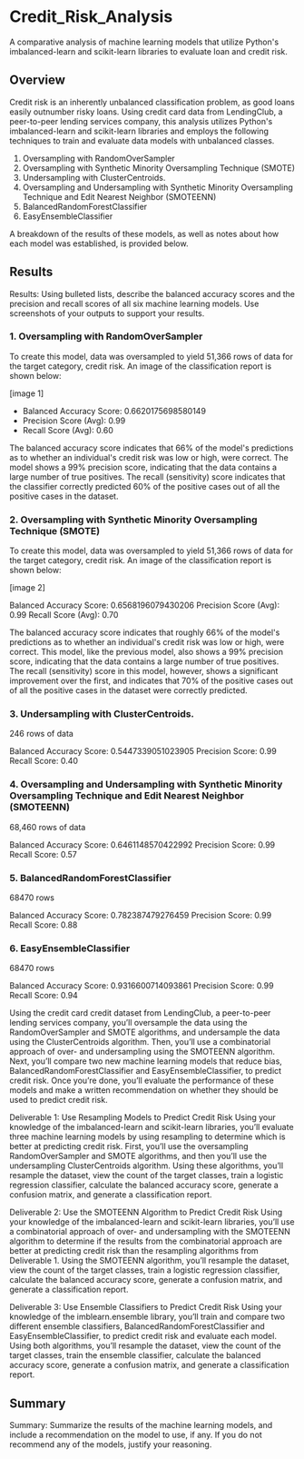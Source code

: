# Credit_Risk_Analysis
A comparative analysis of machine learning models that utilize Python's imbalanced-learn and scikit-learn libraries to evaluate loan and credit risk.

## Overview
Credit risk is an inherently unbalanced classification problem, as good loans easily outnumber risky loans. Using credit card data from LendingClub, a peer-to-peer lending services company, this analysis utilizes Python's imbalanced-learn and scikit-learn libraries and employs the following techniques to train and evaluate data models with unbalanced classes.

1. Oversampling with RandomOverSampler
2. Oversampling with Synthetic Minority Oversampling Technique (SMOTE)
3. Undersampling with ClusterCentroids.
4. Oversampling and Undersampling with Synthetic Minority Oversampling Technique and Edit Nearest Neighbor (SMOTEENN)
5. BalancedRandomForestClassifier 
6. EasyEnsembleClassifier

A breakdown of the results of these models, as well as notes about how each model was established, is provided below.

## Results
Results: Using bulleted lists, describe the balanced accuracy scores and the precision and recall scores of all six machine learning models. Use screenshots of your outputs to support your results.

### 1. Oversampling with RandomOverSampler
To create this model, data was oversampled to yield 51,366 rows of data for the target category, credit risk. An image of the classification report is shown below:

[image 1]

* Balanced Accuracy Score: 0.6620175698580149
* Precision Score (Avg): 0.99
* Recall Score (Avg): 0.60 

The balanced accuracy score indicates that 66% of the model's predictions as to whether an individual's credit risk was low or high, were correct. The model shows a 99% precision score, indicating that the data contains a large number of true positives. The recall (sensitivity) score indicates that the classifier correctly predicted 60% of the positive cases out of all the positive cases in the dataset.

### 2. Oversampling with Synthetic Minority Oversampling Technique (SMOTE)
To create this model, data was oversampled to yield 51,366 rows of data for the target category, credit risk. An image of the classification report is shown below:

[image 2]

Balanced Accuracy Score: 0.6568196079430206
Precision Score (Avg): 0.99
Recall Score (Avg): 0.70

The balanced accuracy score indicates that roughly 66% of the model's predictions as to whether an individual's credit risk was low or high, were correct. This model, like the previous model, also shows a 99% precision score, indicating that the data contains a large number of true positives. The recall (sensitivity) score in this model, however, shows a significant improvement over the first, and indicates that 70% of the positive cases out of all the positive cases in the dataset were correctly predicted.

### 3. Undersampling with ClusterCentroids.
246 rows of data

Balanced Accuracy Score: 0.5447339051023905
Precision Score: 0.99
Recall Score: 0.40

### 4. Oversampling and Undersampling with Synthetic Minority Oversampling Technique and Edit Nearest Neighbor (SMOTEENN)
68,460 rows of data

Balanced Accuracy Score: 0.6461148570422992
Precision Score: 0.99
Recall Score: 0.57

### 5. BalancedRandomForestClassifier 
68470 rows

Balanced Accuracy Score: 0.782387479276459 
Precision Score: 0.99
Recall Score: 0.88

### 6. EasyEnsembleClassifier
68470 rows

Balanced Accuracy Score: 0.9316600714093861
Precision Score: 0.99
Recall Score: 0.94


Using the credit card credit dataset from LendingClub, a peer-to-peer lending services company, you’ll oversample the data using the RandomOverSampler and SMOTE algorithms, and undersample the data using the ClusterCentroids algorithm. Then, you’ll use a combinatorial approach of over- and undersampling using the SMOTEENN algorithm. Next, you’ll compare two new machine learning models that reduce bias, BalancedRandomForestClassifier and EasyEnsembleClassifier, to predict credit risk. Once you’re done, you’ll evaluate the performance of these models and make a written recommendation on whether they should be used to predict credit risk.


Deliverable 1: Use Resampling Models to Predict Credit Risk
Using your knowledge of the imbalanced-learn and scikit-learn libraries, you’ll evaluate three machine learning models by using resampling to determine which is better at predicting credit risk. First, you’ll use the oversampling RandomOverSampler and SMOTE algorithms, and then you’ll use the undersampling ClusterCentroids algorithm. Using these algorithms, you’ll resample the dataset, view the count of the target classes, train a logistic regression classifier, calculate the balanced accuracy score, generate a confusion matrix, and generate a classification report.

Deliverable 2: Use the SMOTEENN Algorithm to Predict Credit Risk
Using your knowledge of the imbalanced-learn and scikit-learn libraries, you’ll use a combinatorial approach of over- and undersampling with the SMOTEENN algorithm to determine if the results from the combinatorial approach are better at predicting credit risk than the resampling algorithms from Deliverable 1. Using the SMOTEENN algorithm, you’ll resample the dataset, view the count of the target classes, train a logistic regression classifier, calculate the balanced accuracy score, generate a confusion matrix, and generate a classification report.

Deliverable 3: Use Ensemble Classifiers to Predict Credit Risk
Using your knowledge of the imblearn.ensemble library, you’ll train and compare two different ensemble classifiers, BalancedRandomForestClassifier and EasyEnsembleClassifier, to predict credit risk and evaluate each model. Using both algorithms, you’ll resample the dataset, view the count of the target classes, train the ensemble classifier, calculate the balanced accuracy score, generate a confusion matrix, and generate a classification report.

## Summary
Summary: Summarize the results of the machine learning models, and include a recommendation on the model to use, if any. If you do not recommend any of the models, justify your reasoning.
